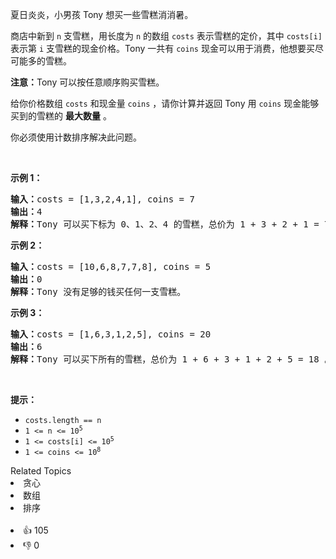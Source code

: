 <p>夏日炎炎，小男孩 Tony 想买一些雪糕消消暑。</p>

<p>商店中新到 <code>n</code> 支雪糕，用长度为 <code>n</code> 的数组 <code>costs</code> 表示雪糕的定价，其中 <code>costs[i]</code> 表示第 <code>i</code> 支雪糕的现金价格。Tony 一共有 <code>coins</code> 现金可以用于消费，他想要买尽可能多的雪糕。</p>

<p><strong>注意：</strong>Tony 可以按任意顺序购买雪糕。</p>

<p>给你价格数组 <code>costs</code> 和现金量 <code>coins</code> ，请你计算并返回 Tony 用 <code>coins</code> 现金能够买到的雪糕的 <strong>最大数量</strong> 。</p>

<p>你必须使用计数排序解决此问题。</p>

<p>&nbsp;</p>

<p><strong>示例 1：</strong></p>

<pre>
<strong>输入：</strong>costs = [1,3,2,4,1], coins = 7
<strong>输出：</strong>4
<strong>解释：</strong>Tony 可以买下标为 0、1、2、4 的雪糕，总价为 1 + 3 + 2 + 1 = 7
</pre>

<p><strong>示例 2：</strong></p>

<pre>
<strong>输入：</strong>costs = [10,6,8,7,7,8], coins = 5
<strong>输出：</strong>0
<strong>解释：</strong>Tony 没有足够的钱买任何一支雪糕。
</pre>

<p><strong>示例 3：</strong></p>

<pre>
<strong>输入：</strong>costs = [1,6,3,1,2,5], coins = 20
<strong>输出：</strong>6
<strong>解释：</strong>Tony 可以买下所有的雪糕，总价为 1 + 6 + 3 + 1 + 2 + 5 = 18 。
</pre>

<p>&nbsp;</p>

<p><strong>提示：</strong></p>

<ul> 
 <li><code>costs.length == n</code></li> 
 <li><code>1 &lt;= n &lt;= 10<sup>5</sup></code></li> 
 <li><code>1 &lt;= costs[i] &lt;= 10<sup>5</sup></code></li> 
 <li><code>1 &lt;= coins &lt;= 10<sup>8</sup></code></li> 
</ul>

<div><div>Related Topics</div><div><li>贪心</li><li>数组</li><li>排序</li></div></div><br><div><li>👍 105</li><li>👎 0</li></div>
